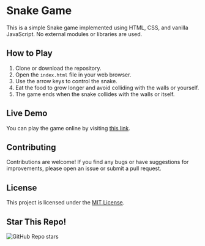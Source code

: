 # Snake Game

This is a simple Snake game implemented using HTML, CSS, and vanilla JavaScript. No external modules or libraries are used.

## How to Play

1. Clone or download the repository.
2. Open the `index.html` file in your web browser.
3. Use the arrow keys to control the snake.
4. Eat the food to grow longer and avoid colliding with the walls or yourself.
5. The game ends when the snake collides with the walls or itself.

## Live Demo

You can play the game online by visiting [this link](https://www.saolghra.co.uk/Snake).

## Contributing

Contributions are welcome! If you find any bugs or have suggestions for improvements, please open an issue or submit a pull request.

## License

This project is licensed under the [MIT License](LICENSE).

## Star This Repo!

![GitHub Repo stars](https://img.shields.io/github/stars/SaolGhra/snake)
